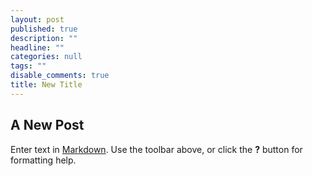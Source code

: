 ```yaml
---
layout: post
published: true
description: ""
headline: ""
categories: null
tags: ""
disable_comments: true
title: New Title
---
```


## A New Post

Enter text in [Markdown](http://daringfireball.net/projects/markdown/). Use the toolbar above, or click the **?** button for formatting help.
